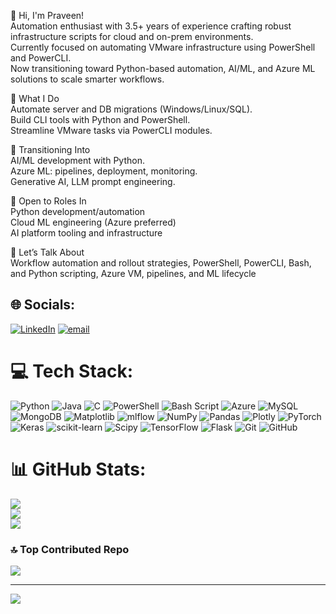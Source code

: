 👋 Hi, I'm Praveen!<br>
Automation enthusiast with 3.5+ years of experience crafting robust infrastructure scripts for cloud and on-prem environments. <br>
Currently focused on automating VMware infrastructure using PowerShell and PowerCLI.<br>
Now transitioning toward Python-based automation, AI/ML, and Azure ML solutions to scale smarter workflows.<br>

💼 What I Do<br>
Automate server and DB migrations (Windows/Linux/SQL).<br>
Build CLI tools with Python and PowerShell.<br>
Streamline VMware tasks via PowerCLI modules.<br>

🔁 Transitioning Into<br>
AI/ML development with Python.<br>
Azure ML: pipelines, deployment, monitoring.<br>
Generative AI, LLM prompt engineering.<br>

🤝 Open to Roles In<br>
Python development/automation<br>
Cloud ML engineering (Azure preferred)<br>
AI platform tooling and infrastructure<br>

💬 Let’s Talk About<br>
Workflow automation and rollout strategies, PowerShell, PowerCLI, Bash, and Python scripting, Azure VM, pipelines, and ML lifecycle<br>

## 🌐 Socials:
[![LinkedIn](https://img.shields.io/badge/LinkedIn-%230077B5.svg?logo=linkedin&logoColor=white)](https://linkedin.com/in/praveen-94) [![email](https://img.shields.io/badge/Email-D14836?logo=gmail&logoColor=white)](mailto:praveenahirwar94@gmail.com) 

# 💻 Tech Stack:
![Python](https://img.shields.io/badge/python-3670A0?style=for-the-badge&logo=python&logoColor=ffdd54) ![Java](https://img.shields.io/badge/java-%23ED8B00.svg?style=for-the-badge&logo=openjdk&logoColor=white) ![C](https://img.shields.io/badge/c-%2300599C.svg?style=for-the-badge&logo=c&logoColor=white) ![PowerShell](https://img.shields.io/badge/PowerShell-%235391FE.svg?style=for-the-badge&logo=powershell&logoColor=white) ![Bash Script](https://img.shields.io/badge/bash_script-%23121011.svg?style=for-the-badge&logo=gnu-bash&logoColor=white) ![Azure](https://img.shields.io/badge/azure-%230072C6.svg?style=for-the-badge&logo=microsoftazure&logoColor=white) ![MySQL](https://img.shields.io/badge/mysql-4479A1.svg?style=for-the-badge&logo=mysql&logoColor=white) ![MongoDB](https://img.shields.io/badge/MongoDB-%234ea94b.svg?style=for-the-badge&logo=mongodb&logoColor=white) ![Matplotlib](https://img.shields.io/badge/Matplotlib-%23ffffff.svg?style=for-the-badge&logo=Matplotlib&logoColor=black) ![mlflow](https://img.shields.io/badge/mlflow-%23d9ead3.svg?style=for-the-badge&logo=numpy&logoColor=blue) ![NumPy](https://img.shields.io/badge/numpy-%23013243.svg?style=for-the-badge&logo=numpy&logoColor=white) ![Pandas](https://img.shields.io/badge/pandas-%23150458.svg?style=for-the-badge&logo=pandas&logoColor=white) ![Plotly](https://img.shields.io/badge/Plotly-%233F4F75.svg?style=for-the-badge&logo=plotly&logoColor=white) ![PyTorch](https://img.shields.io/badge/PyTorch-%23EE4C2C.svg?style=for-the-badge&logo=PyTorch&logoColor=white) ![Keras](https://img.shields.io/badge/Keras-%23D00000.svg?style=for-the-badge&logo=Keras&logoColor=white) ![scikit-learn](https://img.shields.io/badge/scikit--learn-%23F7931E.svg?style=for-the-badge&logo=scikit-learn&logoColor=white) ![Scipy](https://img.shields.io/badge/SciPy-%230C55A5.svg?style=for-the-badge&logo=scipy&logoColor=%white) ![TensorFlow](https://img.shields.io/badge/TensorFlow-%23FF6F00.svg?style=for-the-badge&logo=TensorFlow&logoColor=white) ![Flask](https://img.shields.io/badge/flask-%23000.svg?style=for-the-badge&logo=flask&logoColor=white) ![Git](https://img.shields.io/badge/git-%23F05033.svg?style=for-the-badge&logo=git&logoColor=white) ![GitHub](https://img.shields.io/badge/github-%23121011.svg?style=for-the-badge&logo=github&logoColor=white)
# 📊 GitHub Stats:
![](https://github-readme-stats.vercel.app/api?username=Praveen-94&theme=github_dark&hide_border=false&include_all_commits=true&count_private=true)<br/>
![](https://nirzak-streak-stats.vercel.app/?user=Praveen-94&theme=github_dark&hide_border=false)<br/>
![](https://github-readme-stats.vercel.app/api/top-langs/?username=Praveen-94&theme=github_dark&hide_border=false&include_all_commits=true&count_private=true&layout=compact)

### 🔝 Top Contributed Repo
![](https://github-contributor-stats.vercel.app/api?username=Praveen-94&limit=5&theme=github_dark&combine_all_yearly_contributions=true)

---
[![](https://visitcount.itsvg.in/api?id=Praveen-94&icon=0&color=0)](https://visitcount.itsvg.in)

<!-- Proudly created with GPRM ( https://gprm.itsvg.in ) -->
